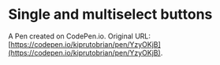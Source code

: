 # Single and multiselect buttons

A Pen created on CodePen.io. Original URL: [https://codepen.io/kiprutobrian/pen/YzyOKjB](https://codepen.io/kiprutobrian/pen/YzyOKjB).

